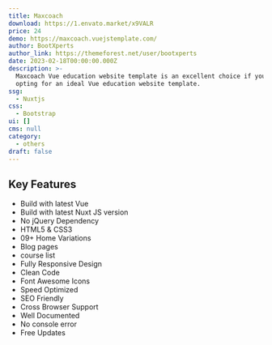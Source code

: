 ```yaml
---
title: Maxcoach
download: https://1.envato.market/x9VALR
price: 24
demo: https://maxcoach.vuejstemplate.com/
author: BootXperts
author_link: https://themeforest.net/user/bootxperts
date: 2023-02-18T00:00:00.000Z
description: >-
  Maxcoach Vue education website template is an excellent choice if you’re
  opting for an ideal Vue education website template.
ssg:
  - Nuxtjs
css:
  - Bootstrap
ui: []
cms: null
category:
  - others
draft: false
---
```

## Key Features

- Build with latest Vue
- Build with latest Nuxt JS version
- No jQuery Dependency
- HTML5 & CSS3
- 09+ Home Variations
- Blog pages
- course list
- Fully Responsive Design
- Clean Code
- Font Awesome Icons
- Speed Optimized
- SEO Friendly
- Cross Browser Support
- Well Documented
- No console error
- Free Updates
